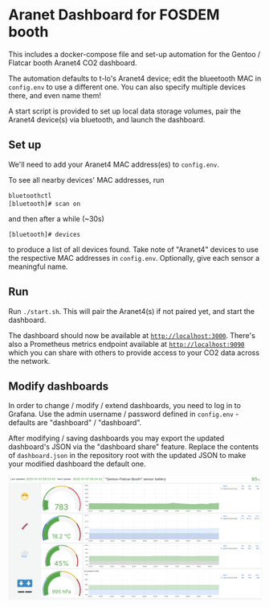 # Aranet Dashboard for FOSDEM booth

This includes a docker-compose file and set-up automation for the Gentoo / Flatcar booth Aranet4 CO2 dashboard.

The automation defaults to t-lo's Aranet4 device; edit the blueetooth MAC in `config.env` to use a different one.
You can also specify multiple devices there, and even name them!

A start script is provided to set up local data storage volumes, pair the Aranet4 device(s) via bluetooth, and launch the dashboard.

## Set up

We'll need to add your Aranet4 MAC address(es) to `config.env`.

To see all nearby devices' MAC addresses, run
```
bluetoothctl
[bluetooth]# scan on
```
and then after a while (~30s)
```
[bluetooth]# devices
```
to produce a list of all devices found.
Take note of "Aranet4" devices to use the respective MAC addresses in `config.env`.
Optionally, give each sensor a meaningful name.

## Run

Run `./start.sh`. This will pair the Aranet4(s) if not paired yet, and start the dashboard.

The dashboard should now be available at [`http://localhost:3000`](http://localhost:3000).
There's also a Prometheus metrics endpoint available at [`http://localhost:9090`](http://localhost:9090) which you can share with others to provide access to your CO2 data across the network.

## Modify dashboards

In order to change / modify / extend dashboards, you need to log in to Grafana.
Use the admin username / password defined in `config.env` - defaults are "dashboard" / "dashboard".

After modifying / saving dashboards you may export the updated dashboard's JSON via the "dashboard share" feature.
Replace the contents of `dashboard.json` in the repository root with the updated JSON to make your modified dashboard the default one.

![dashboard.png](dashboard.png)
